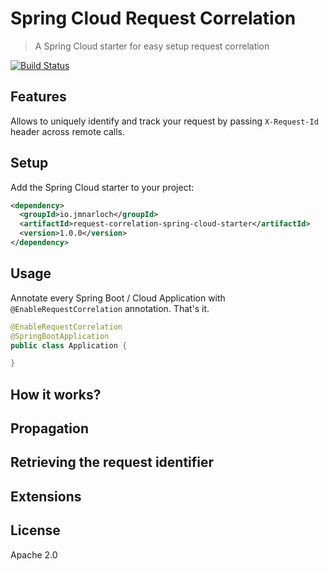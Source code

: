 # Spring Cloud Request Correlation

> A Spring Cloud starter for easy setup request correlation

[![Build Status](https://travis-ci.org/jmnarloch/request-correlation-spring-cloud-starter.svg?branch=master)](https://travis-ci.org/jmnarloch/request-correlation-spring-cloud-starter)

## Features

Allows to uniquely identify and track your request by passing `X-Request-Id` header across remote calls.  

## Setup

Add the Spring Cloud starter to your project:

```xml
<dependency>
  <groupId>io.jmnarloch</groupId>
  <artifactId>request-correlation-spring-cloud-starter</artifactId>
  <version>1.0.0</version>
</dependency>
```

## Usage

Annotate every Spring Boot / Cloud Application with `@EnableRequestCorrelation` annotation. That's it.

```java
@EnableRequestCorrelation
@SpringBootApplication
public class Application {

}
```

## How it works?

## Propagation

## Retrieving the request identifier

## Extensions

## License

Apache 2.0